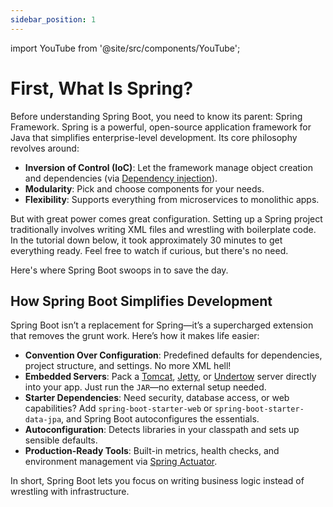 ```yaml
---
sidebar_position: 1
---
```


import YouTube from '@site/src/components/YouTube';

# First, What Is Spring?

Before understanding Spring Boot, you need to know its parent: Spring Framework. Spring is a powerful, open-source application framework for Java that simplifies enterprise-level development. Its core philosophy revolves around:

* **Inversion of Control (IoC)**: Let the framework manage object creation and dependencies (via [Dependency injection](/lets-create-a-spring-boot-project/some-important-concepts#dependency-injection)).
* **Modularity**: Pick and choose components for your needs.
* **Flexibility**: Supports everything from microservices to monolithic apps.

But with great power comes great configuration. Setting up a Spring project traditionally involves writing XML files and wrestling with boilerplate code. In the tutorial down below, it took approximately 30 minutes to get everything ready. Feel free to watch if curious, but there's no need.

<YouTube id="e8aSyQo0nHo" />

Here's where Spring Boot swoops in to save the day.

## How Spring Boot Simplifies Development

Spring Boot isn’t a replacement for Spring—it’s a supercharged extension that removes the grunt work. Here’s how it makes life easier:

* **Convention Over Configuration**: Predefined defaults for dependencies, project structure, and settings. No more XML hell!
* **Embedded Servers**: Pack a [Tomcat](https://tomcat.apache.org/), [Jetty](https://jetty.org/index.html), or [Undertow](https://undertow.io/) server directly into your app. Just run the `JAR`—no external setup needed.
* **Starter Dependencies**: Need security, database access, or web capabilities? Add `spring-boot-starter-web` or `spring-boot-starter-data-jpa`, and Spring Boot autoconfigures the essentials.
* **Autoconfiguration**: Detects libraries in your classpath and sets up sensible defaults.
* **Production-Ready Tools**: Built-in metrics, health checks, and environment management via [Spring Actuator](https://github.com/spring-projects/spring-boot/tree/v3.4.2/spring-boot-project/spring-boot-actuator).

In short, Spring Boot lets you focus on writing business logic instead of wrestling with infrastructure.
